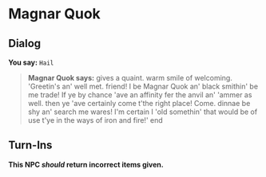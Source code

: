 # Magnar Quok
## Dialog

**You say:** `Hail`



>**Magnar Quok says:** gives a quaint. warm smile of welcoming. 'Greetin's an' well met. friend! I be Magnar Quok an' black smithin' be me trade! If ye by chance 'ave an affinity fer the anvil an' 'ammer as well. then ye 'ave certainly come t'the right place! Come. dinnae be shy an' search me wares! I'm certain I 'old somethin' that would be of use t'ye in the ways of iron and fire!'
end

## Turn-Ins



**This NPC *should* return incorrect items given.**





